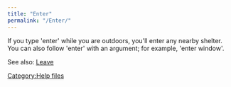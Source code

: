 ```yaml
---
title: "Enter"
permalink: "/Enter/"
---
```


If you type 'enter' while you are outdoors, you'll enter any nearby
shelter. You can also follow 'enter' with an argument; for example,
'enter window'.

See also: [Leave](Leave "wikilink")

[Category:Help files](Category:Help_files "wikilink")